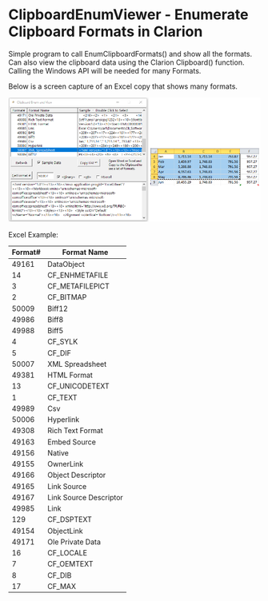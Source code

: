 # ClipboardEnumViewer - Enumerate Clipboard Formats in Clarion

Simple program to call EnumClipboardFormats() and show all the formats. Can also view the clipboard data using the Clarion Clipboard() function. Calling the Windows API will be needed for many Formats.

Below is a screen capture of an Excel copy that shows many formats.

![screen cap](readme1.png)

Excel Example:

Format# | Format Name
--------|------------
49161 | DataObject
14 | CF_ENHMETAFILE
3 | CF_METAFILEPICT
2 | CF_BITMAP
50009 | Biff12
49986 | Biff8
49988 | Biff5
4 | CF_SYLK
5 | CF_DIF
50007 | XML Spreadsheet
49381 | HTML Format
13 | CF_UNICODETEXT
1 | CF_TEXT
49989 | Csv
50006 | Hyperlink
49308 | Rich Text Format
49163 | Embed Source
49156 | Native
49155 | OwnerLink
49166 | Object Descriptor
49165 | Link Source
49167 | Link Source Descriptor
49985 | Link
129 | CF_DSPTEXT
49154 | ObjectLink
49171 | Ole Private Data
16 | CF_LOCALE
7 | CF_OEMTEXT
8 | CF_DIB
17 | CF_MAX
